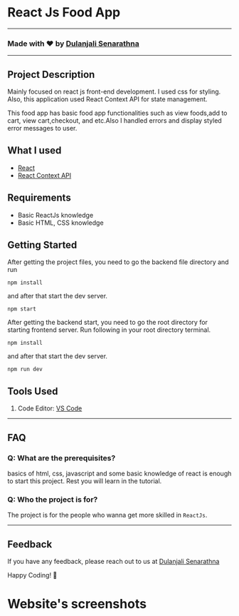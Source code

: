 # React Js Food App

---

### Made with ❤️ by [Dulanjali Senarathna](https://www.linkedin.com/in/dulanjali-senarathna/)

---

## Project Description

Mainly focused on react js front-end development. I used css for styling. Also, this application used React Context API for state management.

This food app has basic food app functionalities such as view foods,add to cart, view cart,checkout, and etc.Also I handled errors and display styled error messages to user.

## What I used

- [React](https://reactjs.org/)
- [React Context API](https://legacy.reactjs.org/docs/context.html)

## Requirements

- Basic ReactJs knowledge
- Basic HTML, CSS knowledge

## Getting Started

After getting the project files, you need to go the backend file directory and run

```shell
npm install
```

and after that start the dev server.

```shell
npm start
```
After getting the backend start, you need to go the root directory for starting frontend server. Run following in your root directory terminal.

```shell
npm install
```

and after that start the dev server.

```shell
npm run dev
```

## Tools Used

1. Code Editor: [VS Code](https://code.visualstudio.com/)

---

## FAQ

### Q: What are the prerequisites?

basics of html, css, javascript and some basic knowledge of react is enough to start this project. Rest you will learn in the tutorial.

### Q: Who the project is for?

The project is for the people who wanna get more skilled in `ReactJs`.

---

## Feedback

If you have any feedback, please reach out to us at [Dulanjali Senarathna](https://www.behance.net/dulanjasenarathna)

Happy Coding! 🚀

# Website's screenshots


